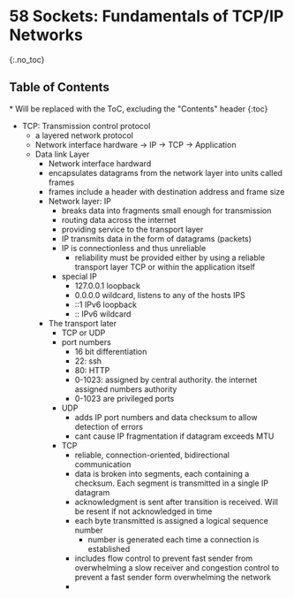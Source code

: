 # 58 Sockets: Fundamentals of TCP/IP Networks

{:.no_toc}

<h2 id="toc-header">Table of Contents <i class="fa fa-chevron-up" aria-hidden="true" id="toc-arrow"></i></h2>
* Will be replaced with the ToC, excluding the "Contents" header
{:toc}

- TCP: Transmission control protocol
	- a layered network protocol
	- Network interface hardware -> IP -> TCP -> Application
	- Data link Layer
		- Network interface hardward
		- encapsulates datagrams from the network layer into units called frames
		- frames include a header with destination address and frame size
		- Network layer: IP
			- breaks data into fragments small enough for transmission
			- routing data across the internet
			- providing service to the transport layer
			- IP transmits data in the form of datagrams (packets)
			- IP is connectionless and thus unreliable
				- reliability must be provided either by using a reliable transport layer TCP or within the application itself
			- special IP
				- 127.0.0.1 loopback
				- 0.0.0.0 wildcard, listens to any of the hosts IPS
				- ::1 IPv6 loopback
				- :: IPv6 wildcard
		- The transport later
			- TCP or UDP
			- port numbers 
				- 16 bit differentiation
				- 22: ssh
				- 80: HTTP
				- 0-1023: assigned by central authority. the internet assigned numbers authority
				- 0-1023 are privileged ports
			- UDP
				- adds IP port numbers and data checksum to allow detection of errors
				- cant cause IP fragmentation if datagram exceeds MTU
			- TCP
				- reliable, connection-oriented, bidirectional communication
				- data is broken into segments, each containing a checksum. Each segment is transmitted in a single IP datagram
				- acknowledgment is sent after transition is received. Will be resent if not acknowledged in time
				- each byte transmitted is assigned a logical sequence number
					- number is generated each time a connection is established
				- includes flow control to prevent fast sender from overwhelming  a slow receiver and congestion control to prevent a fast sender form overwhelming the network 
				- 